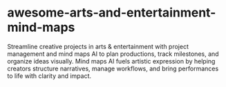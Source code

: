 # awesome-arts-and-entertainment-mind-maps
Streamline creative projects in arts &amp; entertainment with project management and mind maps AI to plan productions, track milestones, and organize ideas visually. Mind maps AI fuels artistic expression by helping creators structure narratives, manage workflows, and bring performances to life with clarity and impact.
